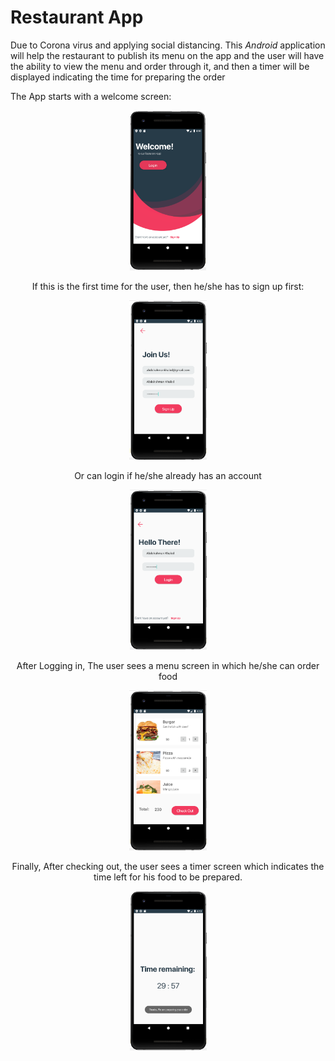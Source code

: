 # Restaurant App

Due to Corona virus and applying social distancing. This *Android* application will help the restaurant to publish its menu on the app and the user will have the ability to view the menu and order through it, and then a timer will be displayed indicating the time for preparing the order

The App starts with a welcome screen: 

<div style="text-align:center"><img src="https://raw.githubusercontent.com/MohamedMedhat21/Restaurant-App/master/Pictures/WelcomeScreen.png" alt="WelcomeScreen" style="zoom:30%;" />

If this is the first time for the user, then he/she has to sign up first:

<div style="text-align:center"><img src="https://raw.githubusercontent.com/MohamedMedhat21/Restaurant-App/master/Pictures/SignUpScreen.png" alt="SignUpScreen" style="zoom:30%;" />

Or can login if he/she already has an account

<div style="text-align:center"><img src="https://raw.githubusercontent.com/MohamedMedhat21/Restaurant-App/master/Pictures/LoginScreen.png" alt="LoginScreen" style="zoom:30%;" />

After Logging in, The user sees a menu screen in which he/she can order food

<div style="text-align:center"><img src="https://raw.githubusercontent.com/MohamedMedhat21/Restaurant-App/master/Pictures/MenuScreen.png" alt="MenuScreen" style="zoom:30%;" />

Finally, After checking out, the user sees a timer screen which indicates the time left for his food to be prepared.

<div style="text-align:center"><img src="https://raw.githubusercontent.com/MohamedMedhat21/Restaurant-App/master/Pictures/TimerScreen.png" alt="TimerScreen" style="zoom:30%;" />